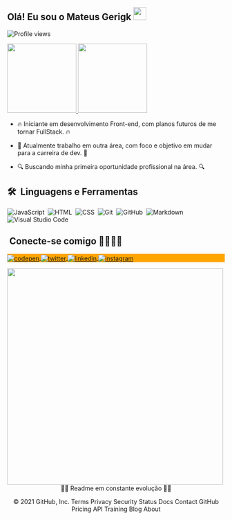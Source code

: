 
  <h2> Olá! Eu sou o Mateus Gerigk <img src="https://raw.githubusercontent.com/kaueMarques/kaueMarques/master/hi.gif" width="30px"></h2>
  <p align="left"> <img src="https://komarev.com/ghpvc/?username=MateusGerigk&color=orange" alt="Profile views" /> </p>

  <a href="https://github.com/MateusGerigk">
  <img height="160em" src="https://github-readme-stats.vercel.app/api?username=MateusGerigk&show_icons=true&theme=darcula&include_all_commits=true&count_private=true"/>
  <img height="160em" src="https://github-readme-stats.vercel.app/api/top-langs/?username=MateusGerigk&layout=compact&langs_count=7&theme=darcula"/></a>
  </br>

- 🔥 Iniciante em desenvolvimento Front-end, com planos futuros de me tornar FullStack. 🔥
  
- 🔭 Atualmente trabalho em outra área, com foco e objetivo em mudar para a carreira de dev. 🔭
  
- 🔍 Buscando minha primeira oportunidade profissional na área. 🔍


## 🛠 &nbsp;Linguagens e Ferramentas

![JavaScript](https://img.shields.io/badge/-JavaScript-05122A?style=flat&logo=javascript)&nbsp;
![HTML](https://img.shields.io/badge/-HTML-05122A?style=flat&logo=HTML5)&nbsp;
![CSS](https://img.shields.io/badge/-CSS-05122A?style=flat&logo=CSS3&logoColor=1572B6)&nbsp;
![Git](https://img.shields.io/badge/-Git-05122A?style=flat&logo=git)&nbsp;
![GitHub](https://img.shields.io/badge/-GitHub-05122A?style=flat&logo=github)&nbsp;
![Markdown](https://img.shields.io/badge/-Markdown-05122A?style=flat&logo=markdown)&nbsp;
![Visual Studio Code](https://img.shields.io/badge/-Visual%20Studio%20Code-05122A?style=flat&logo=visual-studio-code&logoColor=007ACC)&nbsp;
  
  
##  &nbsp;Conecte-se comigo 🤜🏻🤛🏻

<p align="left" style="background:orange">
<a href="https://codepen.io/MateusGerigk" target="_blank">
  <img align="center" src="https://img.shields.io/badge/-MateusGerigk-05122A?style=flat&logo=codepen" alt="codepen"/>
</a>
<a href="https://twitter.com/Mateus_Gerigk" target="_blank">
  <img align="center" src="https://img.shields.io/badge/-Mateus_Gerigk-05122A?style=flat&logo=twitter" alt="twitter"/>  
</a>
<a href="https://linkedin.com/in/mateus-gerigk" target="_blank">
  <img align="center" src="https://img.shields.io/badge/-Mateus Gerigk-05122A?style=flat&logo=linkedin" alt="linkedin"/>
</a>
<a href="https://instagram.com/teusq" target="_blank">
 <img align="center" src="https://img.shields.io/badge/-Teusq-05122A?style=flat&logo=instagram" alt="instagram"/>
</a>
</p>

<img width="500em" src="https://github-readme-twitter-gazf.vercel.app/api?id=mateus_gerigk&layout=wide&show_reply=off&show_retweet=off" />


<div align="center">🚧🚧 Readme em constante evolução 🚧🚧

© 2021 GitHub, Inc.
Terms
Privacy
Security
Status
Docs
Contact GitHub
Pricing
API
Training
Blog
About</div>
